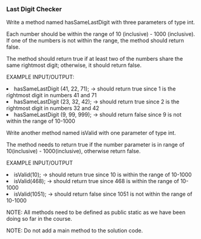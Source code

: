 <h3>Last Digit Checker</h3>
Write a method named hasSameLastDigit with three parameters of type int.

Each number should be within the range of 10 (inclusive) - 1000 (inclusive). If one of the numbers is not within the range, the method should return false.

The method should return true if at least two of the numbers share the same rightmost digit; otherwise, it should return false.



EXAMPLE INPUT/OUTPUT:

<li>hasSameLastDigit (41, 22, 71); → should return true since 1 is the rightmost digit in numbers 41 and 71</li>

<li>hasSameLastDigit (23, 32, 42); → should return true since 2 is the rightmost digit in numbers 32 and 42</li>

<li>hasSameLastDigit (9, 99, 999); → should return false since 9 is not within the range of 10-1000</li>



Write another method named isValid with one parameter of type int.

The method needs to return true if the number parameter is in range of 10(inclusive) - 1000(inclusive), otherwise return false.

EXAMPLE INPUT/OUTPUT

<li>isValid(10); → should return true since 10 is within the range of 10-1000</li>

<li>isValid(468); → should return true since 468 is within the range of 10-1000</li>

<li>isValid(1051); → should return false since 1051 is not within the range of 10-1000</li>



NOTE: All methods need to be defined as public static as we have been doing so far in the course.

NOTE: Do not add a main method to the solution code.